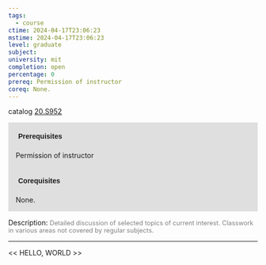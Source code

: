 ```yaml
---
tags:
  - course
ctime: 2024-04-17T23:06:23
mstime: 2024-04-17T23:06:23
level: graduate
subject: 
university: mit
completion: open
percentage: 0
prereq: Permission of instructor
coreq: None.
---
```


catalog [20.S952](http://student.mit.edu/catalog/m20a.html#20.S952)

<span style="display: block; padding: 15px; background-color: rgb(100, 100, 100, 0.2);"><font id="m_prereq2072_0" style="display: block; font-family: Arial, sans-serif; font-weight: bold; padding: 5px">Prerequisites</font><br><span id="prereq2072_0">Permission of instructor</span></span>
<span style="display: block; padding: 15px; background-color: rgb(100, 100, 100, 0.2);"><font id="m_coreq2072_0" style="display: block; font-family: Arial, sans-serif; font-weight: bold; padding: 5px">Corequisites</font><br><span id="coreq2072_0">None.</span></span>

<font style="">Description:</font>
<font style="color: grey; font-size: 0.8rem;">Detailed discussion of selected topics of current interest. Classwork in various areas not covered by regular subjects.</font>



---

<< HELLO, WORLD >>
